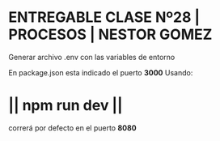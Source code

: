 # ENTREGABLE CLASE Nº28 | PROCESOS | NESTOR GOMEZ

Generar archivo .env con las variables de entorno

En package.json esta indicado el puerto **3000**
Usando:

# || npm run dev ||

correrá por defecto en el puerto **8080**
